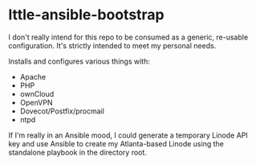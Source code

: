 # lttle-ansible-bootstrap

I don't really intend for this repo to be consumed as a generic, re-usable
configuration. It's strictly intended to meet my personal needs.

Installs and configures various things with:

* Apache
* PHP
* ownCloud
* OpenVPN
* Dovecot/Postfix/procmail
* ntpd

If I'm really in an Ansible mood, I could generate a temporary
Linode API key and use Ansible to create my Atlanta-based Linode
using the standalone playbook in the directory root.
